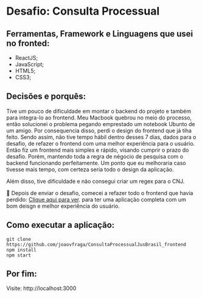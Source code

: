 # Desafio: Consulta Processual

## Ferramentas, Framework e Linguagens que usei no fronted:
- ReactJS;
- JavaScript;
- HTML5;
- CSS3;

## Decisões e porquês: 

Tive um pouco de dificuldade em montar o backend do projeto e também para integra-lo ao frontend. Meu Macbook quebrou no meio do processo, então solucionei o problema pegando emprestado um notebook Ubunto de um amigo. Por consequencia disso, perdi o design do frontend que já tiha feito.
Sendo assim, não tive tempo hábil dentro desses 7 dias, dados para o desafio, de refazer o frontend com uma melhor experiência para o usuário. Então fiz um frontend mais simples e rápido, visando cumprir o prazo do desafio. Porém, mantendo toda a regra de négocio de pesquisa com o backend funcionando perfeitamente. Um ponto que eu melhoraria caso tivesse mais tempo, com certeza seria todo o design da aplicação.

Além disso, tive dificuldade e não consegui criar um regex para o CNJ.

🚩 Depois de enviar o desafio, comecei a refazer todo o frontend que havia perdido: <a href="https://github.com/joaovfraga/ConsultaProcessualJusBrasil_frontend_v2">Clique aqui para ver</a>. para ter uma aplicação completa com um bom deisgn e melhor experiência do usuário. 


## Como executar a aplicação:

`git clone https://github.com/joaovfraga/ConsultaProcessualJusBrasil_frontend` <br>
`npm install` <br>
`npm start` <br>

## Por fim:
Visite: http://localhost:3000 <br>
